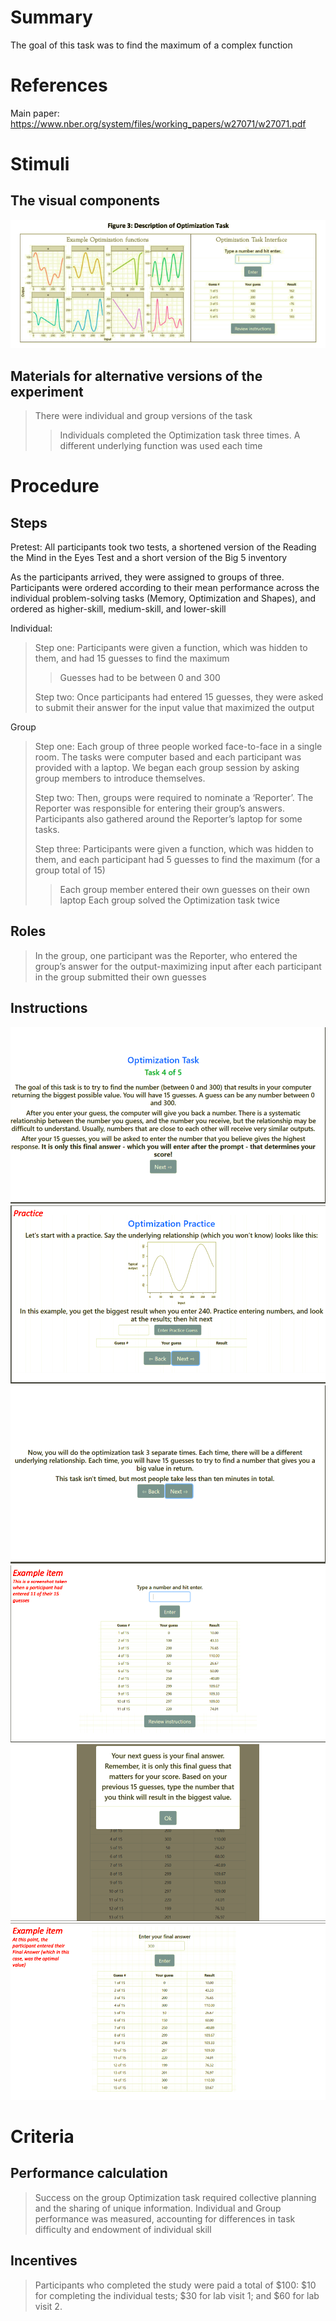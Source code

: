 # Summary
The goal of this task was to find the maximum of a complex function

# References
Main paper: https://www.nber.org/system/files/working_papers/w27071/w27071.pdf

# Stimuli
## The visual components
![Optimization.](images/Optimization.png)

## Materials for alternative versions of the experiment 
> There were individual and group versions of the task
> > Individuals completed the Optimization task three times. A different underlying function was used each time

# Procedure
## Steps
Pretest: All participants took two tests, a shortened version of the Reading the Mind in the Eyes Test and a short version of the Big 5 inventory

As the participants arrived, they were assigned to groups of three. Participants were ordered according to their mean performance across the individual problem-solving tasks (Memory, Optimization
and Shapes), and ordered as higher-skill, medium-skill, and lower-skill

Individual:
> Step one: Participants were given a function, which was hidden to them, and had 15 guesses to find the maximum
> 
> > Guesses had to be between 0 and 300
> > 
> Step two: Once participants had entered 15 guesses, they were asked to submit their answer for the input value that maximized the output

Group
> Step one: Each group of three people worked face-to-face in a single room. The tasks were computer based and each participant was provided with a laptop. We began each group session by asking group members to
introduce themselves. 
>
> Step two: Then, groups were required to nominate a ‘Reporter’. The Reporter was responsible for entering their group’s answers. Participants also gathered around the Reporter’s laptop
for some tasks.
>
> Step three: Participants were given a function, which was hidden to them, and each participant had 5 guesses to find the maximum (for a group total of 15)
> > Each group member entered their own guesses on their own laptop
> > Each group solved the Optimization task twice

## Roles 
> In the group, one participant was the Reporter, who entered the group’s answer for the output-maximizing input after each participant in the group submitted their own guesses

## Instructions
![Op1](images/Op1.png)
![Op2](images/Op2.png)
![Op3](images/Op3.png)
![Op4](images/Op4.png)
![Op5](images/Op5.png)
![Op6](images/Op6.png)

# Criteria
## Performance calculation
>Success on the group Optimization task required collective planning and the sharing of unique information.
>Individual and Group performance was measured, accounting for differences in task difficulty and endowment of individual skill

## Incentives
> Participants who completed the study were paid a total of $100: $10 for completing the individual tests; $30 for lab visit 1; and $60 for lab visit 2. 
